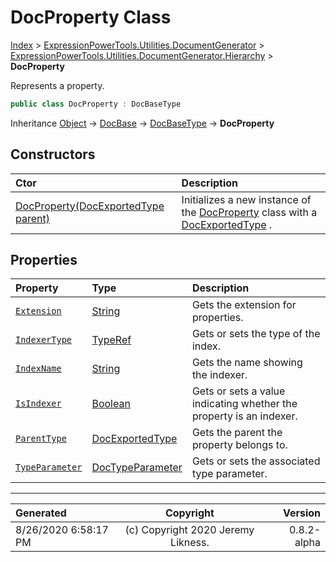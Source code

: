 ﻿# DocProperty Class

[Index](../index.md) > [ExpressionPowerTools.Utilities.DocumentGenerator](ExpressionPowerTools.Utilities.DocumentGenerator.a.md) > [ExpressionPowerTools.Utilities.DocumentGenerator.Hierarchy](ExpressionPowerTools.Utilities.DocumentGenerator.Hierarchy.n.md) > **DocProperty**

Represents a property.

```csharp
public class DocProperty : DocBaseType
```

Inheritance [Object](https://docs.microsoft.com/dotnet/api/system.object) → [DocBase](ExpressionPowerTools.Utilities.DocumentGenerator.Hierarchy.DocBase.cs.md) → [DocBaseType](ExpressionPowerTools.Utilities.DocumentGenerator.Hierarchy.DocBaseType.cs.md) → **DocProperty**

## Constructors

| Ctor | Description |
| :-- | :-- |
| [DocProperty(DocExportedType parent)](ExpressionPowerTools.Utilities.DocumentGenerator.Hierarchy.DocProperty.ctor.md#docpropertydocexportedtype-parent) | Initializes a new instance of the [DocProperty](ExpressionPowerTools.Utilities.DocumentGenerator.Hierarchy.DocProperty.cs.md) class with a [DocExportedType](ExpressionPowerTools.Utilities.DocumentGenerator.Hierarchy.DocExportedType.cs.md) . |
## Properties

| Property | Type | Description |
| :-- | :-- | :-- |
| [`Extension`](ExpressionPowerTools.Utilities.DocumentGenerator.Hierarchy.DocProperty.Extension.prop.md) | [String](https://docs.microsoft.com/dotnet/api/system.string) | Gets the extension for properties. |
| [`IndexerType`](ExpressionPowerTools.Utilities.DocumentGenerator.Hierarchy.DocProperty.IndexerType.prop.md) | [TypeRef](ExpressionPowerTools.Utilities.DocumentGenerator.Hierarchy.TypeRef.cs.md) | Gets or sets the type of the index. |
| [`IndexName`](ExpressionPowerTools.Utilities.DocumentGenerator.Hierarchy.DocProperty.IndexName.prop.md) | [String](https://docs.microsoft.com/dotnet/api/system.string) | Gets the name showing the indexer. |
| [`IsIndexer`](ExpressionPowerTools.Utilities.DocumentGenerator.Hierarchy.DocProperty.IsIndexer.prop.md) | [Boolean](https://docs.microsoft.com/dotnet/api/system.boolean) | Gets or sets a value indicating whether the property is an indexer. |
| [`ParentType`](ExpressionPowerTools.Utilities.DocumentGenerator.Hierarchy.DocProperty.ParentType.prop.md) | [DocExportedType](ExpressionPowerTools.Utilities.DocumentGenerator.Hierarchy.DocExportedType.cs.md) | Gets the parent the property belongs to. |
| [`TypeParameter`](ExpressionPowerTools.Utilities.DocumentGenerator.Hierarchy.DocProperty.TypeParameter.prop.md) | [DocTypeParameter](ExpressionPowerTools.Utilities.DocumentGenerator.Hierarchy.DocTypeParameter.cs.md) | Gets or sets the associated type parameter. |


---

| Generated | Copyright | Version |
| :-- | :-: | --: |
| 8/26/2020 6:58:17 PM | (c) Copyright 2020 Jeremy Likness. | 0.8.2-alpha |
